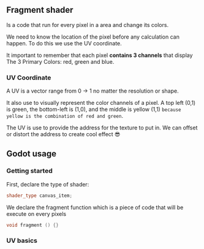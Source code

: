 ## Fragment shader

Is a code that run for every pixel in a area and change its colors. 

We need to know the location of the pixel before any calculation can happen. To do this we use the UV coordinate.

It important to remember that each pixel **contains 3 channels** that display The 3 Primary Colors: red, green and blue. 
### UV Coordinate

A UV is a vector range from 0 -> 1 no matter the resolution or shape. 

It also use to visually represent the color channels of a pixel. A top left (0,1) is green, the bottom-left is (1,0), and the middle is yellow (1,1) `because yellow is the combination of red and green`. 

The UV is use to provide the address for the texture to put in. We can offset or distort the address to create cool effect 😎

## Godot usage

### Getting started

First, declare the type of shader: 

```c++
shader_type canvas_item;
```

We declare the fragment function which is a piece of code that will be execute on every pixels

```c++
void fragment () {}
```


### UV basics

